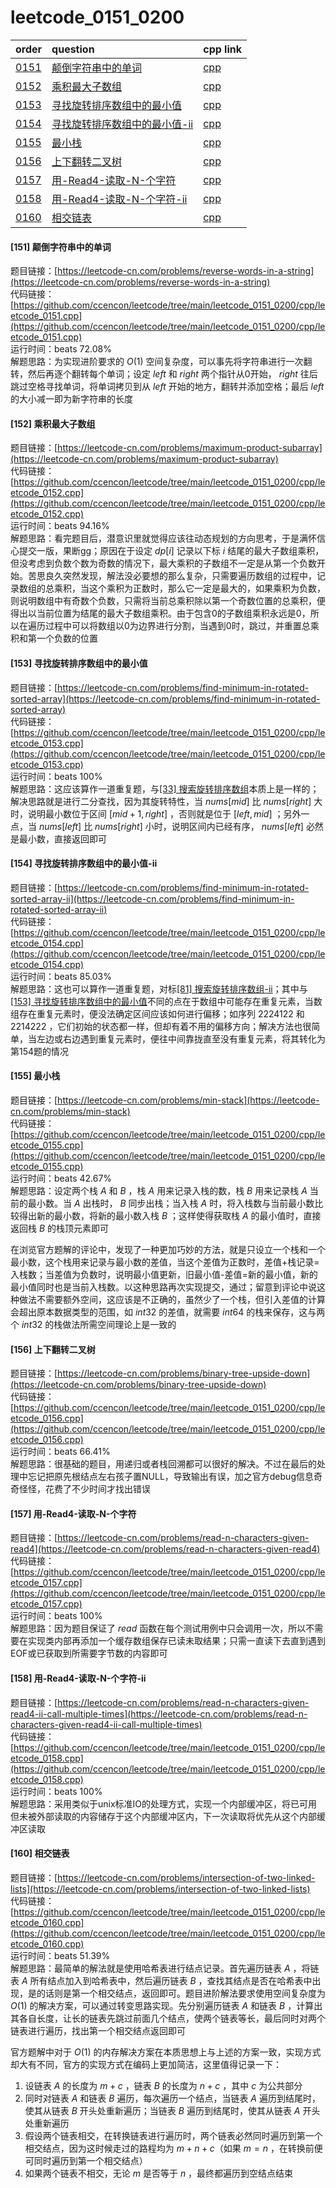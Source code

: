 # leetcode_0151_0200
|order|question|cpp link|
|:-|:-|:-|
|[0151](#0151)|[颠倒字符串中的单词](#0151)|[cpp](https://github.com/ccencon/leetcode/tree/main/leetcode_0151_0200/cpp/leetcode_0151.cpp)|
|[0152](#0152)|[乘积最大子数组](#0152)|[cpp](https://github.com/ccencon/leetcode/tree/main/leetcode_0151_0200/cpp/leetcode_0152.cpp)|
|[0153](#0153)|[寻找旋转排序数组中的最小值](#0153)|[cpp](https://github.com/ccencon/leetcode/tree/main/leetcode_0151_0200/cpp/leetcode_0153.cpp)|
|[0154](#0154)|[寻找旋转排序数组中的最小值-ii](#0154)|[cpp](https://github.com/ccencon/leetcode/tree/main/leetcode_0151_0200/cpp/leetcode_0154.cpp)|
|[0155](#0155)|[最小栈](#0155)|[cpp](https://github.com/ccencon/leetcode/tree/main/leetcode_0151_0200/cpp/leetcode_0155.cpp)|
|[0156](#0156)|[上下翻转二叉树](#0156)|[cpp](https://github.com/ccencon/leetcode/tree/main/leetcode_0151_0200/cpp/leetcode_0156.cpp)|
|[0157](#0157)|[用-Read4-读取-N-个字符](#0157)|[cpp](https://github.com/ccencon/leetcode/tree/main/leetcode_0151_0200/cpp/leetcode_0157.cpp)|
|[0158](#0158)|[用-Read4-读取-N-个字符-ii](#0158)|[cpp](https://github.com/ccencon/leetcode/tree/main/leetcode_0151_0200/cpp/leetcode_0158.cpp)|
|[0160](#0160)|[相交链表](#0160)|[cpp](https://github.com/ccencon/leetcode/tree/main/leetcode_0151_0200/cpp/leetcode_0160.cpp)|

#### <span id=0151>[151] 颠倒字符串中的单词</span>
题目链接：[https://leetcode-cn.com/problems/reverse-words-in-a-string](https://leetcode-cn.com/problems/reverse-words-in-a-string)  
代码链接：[https://github.com/ccencon/leetcode/tree/main/leetcode_0151_0200/cpp/leetcode_0151.cpp](https://github.com/ccencon/leetcode/tree/main/leetcode_0151_0200/cpp/leetcode_0151.cpp)  
运行时间：beats 72.08%  
解题思路：为实现进阶要求的 $O(1)$ 空间复杂度，可以事先将字符串进行一次翻转，然后再逐个翻转每个单词；设定 $left$ 和 $right$ 两个指针从0开始， $right$ 往后跳过空格寻找单词，将单词拷贝到从 $left$ 开始的地方，翻转并添加空格；最后 $left$ 的大小减一即为新字符串的长度
#### <span id=0152>[152] 乘积最大子数组</span>
题目链接：[https://leetcode-cn.com/problems/maximum-product-subarray](https://leetcode-cn.com/problems/maximum-product-subarray)  
代码链接：[https://github.com/ccencon/leetcode/tree/main/leetcode_0151_0200/cpp/leetcode_0152.cpp](https://github.com/ccencon/leetcode/tree/main/leetcode_0151_0200/cpp/leetcode_0152.cpp)  
运行时间：beats 94.16%  
解题思路：看完题目后，潜意识里就觉得应该往动态规划的方向思考，于是满怀信心提交一版，果断gg；原因在于设定 $dp[i]$ 记录以下标 $i$ 结尾的最大子数组乘积，但没考虑到负数个数为奇数的情况下，最大乘积的子数组不一定是从第一个负数开始。苦思良久突然发现，解法没必要想的那么复杂，只需要遍历数组的过程中，记录数组的总乘积，当这个乘积为正数时，那么它一定是最大的，如果乘积为负数，则说明数组中有奇数个负数，只需将当前总乘积除以第一个奇数位置的总乘积，便得出以当前位置为结尾的最大子数组乘积。由于包含0的子数组乘积永远是0，所以在遍历过程中可以将数组以0为边界进行分割，当遇到0时，跳过，并重置总乘积和第一个负数的位置
#### <span id=0153>[153] 寻找旋转排序数组中的最小值</span>
题目链接：[https://leetcode-cn.com/problems/find-minimum-in-rotated-sorted-array](https://leetcode-cn.com/problems/find-minimum-in-rotated-sorted-array)  
代码链接：[https://github.com/ccencon/leetcode/tree/main/leetcode_0151_0200/cpp/leetcode_0153.cpp](https://github.com/ccencon/leetcode/tree/main/leetcode_0151_0200/cpp/leetcode_0153.cpp)  
运行时间：beats 100%  
解题思路：这应该算作一道重复题，与[[33] 搜索旋转排序数组](https://github.com/ccencon/leetcode/tree/main/leetcode_0001_0050#0033)本质上是一样的；解决思路就是进行二分查找，因为其旋转特性，当 $nums[mid]$ 比 $nums[right]$ 大时，说明最小数位于区间 $[mid+1, right]$ ，否则就是位于 $[left, mid]$ ；另外一点，当 $nums[left]$ 比 $nums[right]$ 小时，说明区间内已经有序， $nums[left]$ 必然是最小数，直接返回即可
#### <span id=0154>[154] 寻找旋转排序数组中的最小值-ii</span>
题目链接：[https://leetcode-cn.com/problems/find-minimum-in-rotated-sorted-array-ii](https://leetcode-cn.com/problems/find-minimum-in-rotated-sorted-array-ii)  
代码链接：[https://github.com/ccencon/leetcode/tree/main/leetcode_0151_0200/cpp/leetcode_0154.cpp](https://github.com/ccencon/leetcode/tree/main/leetcode_0151_0200/cpp/leetcode_0154.cpp)  
运行时间：beats 85.03%  
解题思路：这也可以算作一道重复题，对标[[81] 搜索旋转排序数组-ii](https://github.com/ccencon/leetcode/tree/main/leetcode_0051_0100#0081)；其中与[[153] 寻找旋转排序数组中的最小值](#0153)不同的点在于数组中可能存在重复元素，当数组存在重复元素时，便没法确定区间应该如何进行偏移；如序列 $2 2 2 4 1 2 2$ 和 $2 2 1 4 2 2 2$ ，它们初始的状态都一样，但却有着不用的偏移方向；解决方法也很简单，当左边或右边遇到重复元素时，便往中间靠拢直至没有重复元素，将其转化为第154题的情况
#### <span id=0155>[155] 最小栈</span>
题目链接：[https://leetcode-cn.com/problems/min-stack](https://leetcode-cn.com/problems/min-stack)  
代码链接：[https://github.com/ccencon/leetcode/tree/main/leetcode_0151_0200/cpp/leetcode_0155.cpp](https://github.com/ccencon/leetcode/tree/main/leetcode_0151_0200/cpp/leetcode_0155.cpp)  
运行时间：beats 42.67%  
解题思路：设定两个栈 $A$ 和 $B$ ，栈 $A$ 用来记录入栈的数，栈 $B$ 用来记录栈 $A$ 当前的最小数。当 $A$ 出栈时， $B$ 同步出栈；当入栈 $A$ 时，将入栈数与当前最小数比较得出新的最小数，将新的最小数入栈 $B$ ；这样使得获取栈 $A$ 的最小值时，直接返回栈 $B$ 的栈顶元素即可

在浏览官方题解的评论中，发现了一种更加巧妙的方法，就是只设立一个栈和一个最小数，这个栈用来记录与最小数的差值，当这个差值为正数时，差值+栈记录=入栈数；当差值为负数时，说明最小值更新，旧最小值-差值=新的最小值，新的最小值同时也是当前入栈数。以这种思路再次实现提交，通过；留意到评论中说这种做法不需要额外空间，这应该是不正确的，虽然少了一个栈，但引入差值的计算会超出原本数据类型的范围，如 $int32$ 的差值，就需要 $int64$ 的栈来保存，这与两个 $int32$ 的栈做法所需空间理论上是一致的
#### <span id=0156>[156] 上下翻转二叉树</span>
题目链接：[https://leetcode-cn.com/problems/binary-tree-upside-down](https://leetcode-cn.com/problems/binary-tree-upside-down)  
代码链接：[https://github.com/ccencon/leetcode/tree/main/leetcode_0151_0200/cpp/leetcode_0156.cpp](https://github.com/ccencon/leetcode/tree/main/leetcode_0151_0200/cpp/leetcode_0156.cpp)  
运行时间：beats 66.41%  
解题思路：很基础的题目，用递归或者栈回溯都可以很好的解决。不过在最后的处理中忘记把原先根结点左右孩子置NULL，导致输出有误，加之官方debug信息奇奇怪怪，花费了不少时间才找出错误
#### <span id=0157>[157] 用-Read4-读取-N-个字符</span>
题目链接：[https://leetcode-cn.com/problems/read-n-characters-given-read4](https://leetcode-cn.com/problems/read-n-characters-given-read4)  
代码链接：[https://github.com/ccencon/leetcode/tree/main/leetcode_0151_0200/cpp/leetcode_0157.cpp](https://github.com/ccencon/leetcode/tree/main/leetcode_0151_0200/cpp/leetcode_0157.cpp)  
运行时间：beats 100%  
解题思路：因为题目保证了 $read$ 函数在每个测试用例中只会调用一次，所以不需要在实现类内部再添加一个缓存数组保存已读未取结果；只需一直读下去直到遇到EOF或已获取到所需要字节数的内容即可
#### <span id=0158>[158] 用-Read4-读取-N-个字符-ii</span>
题目链接：[https://leetcode-cn.com/problems/read-n-characters-given-read4-ii-call-multiple-times](https://leetcode-cn.com/problems/read-n-characters-given-read4-ii-call-multiple-times)  
代码链接：[https://github.com/ccencon/leetcode/tree/main/leetcode_0151_0200/cpp/leetcode_0158.cpp](https://github.com/ccencon/leetcode/tree/main/leetcode_0151_0200/cpp/leetcode_0158.cpp)  
运行时间：beats 100%  
解题思路：采用类似于unix标准IO的处理方式，实现一个内部缓冲区，将已可用但未被外部读取的内容储存于这个内部缓冲区内，下一次读取将优先从这个内部缓冲区读取
#### <span id=0160>[160] 相交链表</span>
题目链接：[https://leetcode-cn.com/problems/intersection-of-two-linked-lists](https://leetcode-cn.com/problems/intersection-of-two-linked-lists)  
代码链接：[https://github.com/ccencon/leetcode/tree/main/leetcode_0151_0200/cpp/leetcode_0160.cpp](https://github.com/ccencon/leetcode/tree/main/leetcode_0151_0200/cpp/leetcode_0160.cpp)  
运行时间：beats 51.39%  
解题思路：最简单的解法就是使用哈希表进行结点记录。首先遍历链表 $A$ ，将链表 $A$ 所有结点加入到哈希表中，然后遍历链表 $B$ ，查找其结点是否在哈希表中出现，是的话则是第一个相交结点，返回即可。题目进阶解法要求使用空间复杂度为 $O(1)$ 的解决方案，可以通过转变思路实现。先分别遍历链表 $A$ 和链表 $B$ ，计算出其各自长度，让长的链表先跳过前面几个结点，使两个链表等长，最后同时对两个链表进行遍历，找出第一个相交结点返回即可

官方题解中对于 $O(1)$ 的内存解决方案在本质思想上与上述的方案一致，实现方式却大有不同，官方的实现方式在编码上更加简洁，这里值得记录一下：

1. 设链表 $A$ 的长度为 $m + c$ ，链表 $B$ 的长度为 $n + c$ ，其中 $c$ 为公共部分
2. 同时对链表 $A$ 和链表 $B$ 遍历，每次遍历一个结点，当链表 $A$ 遍历到结尾时，使其从链表 $B$ 开头处重新遍历；当链表 $B$ 遍历到结尾时，使其从链表 $A$ 开头处重新遍历
3. 假设两个链表相交，在转换链表进行遍历时，两个链表必然同时遍历到第一个相交结点，因为这时候走过的路程均为 $m + n + c$（如果 $m = n$ ，在转换前便可同时遍历到第一个相交结点）
4. 如果两个链表不相交，无论 $m$ 是否等于 $n$ ，最终都遍历到空结点结束